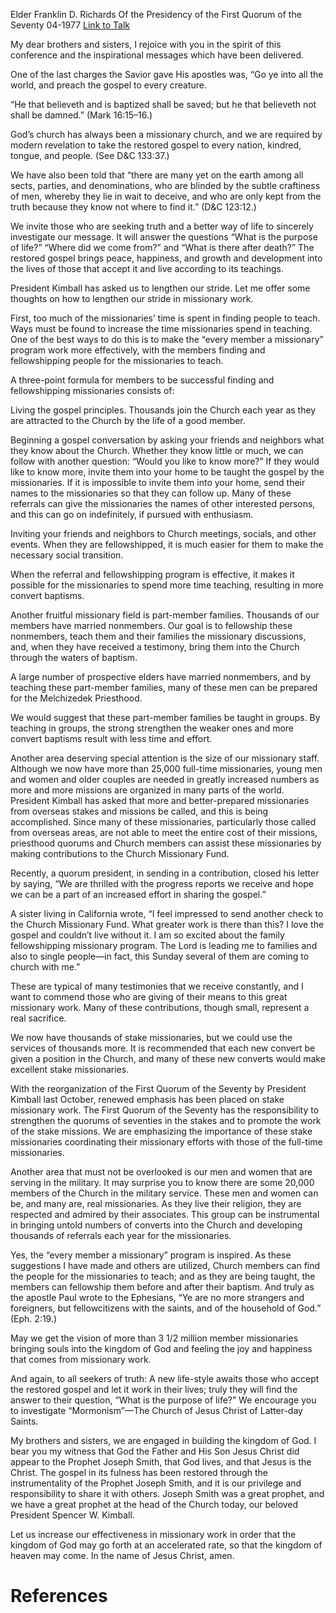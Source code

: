 Elder Franklin D. Richards
Of the Presidency of the First Quorum of the Seventy
04-1977
[Link to Talk](https://www.churchofjesuschrist.org/study/general-conference/1977/04/lengthening-your-stride-as-a-missionary?lang=eng)

My dear brothers and sisters, I rejoice with you in the spirit of this conference and the inspirational messages which have been delivered.

One of the last charges the Savior gave His apostles was, “Go ye into all the world, and preach the gospel to every creature.

“He that believeth and is baptized shall be saved; but he that believeth not shall be damned.” (Mark 16:15–16.)

God’s church has always been a missionary church, and we are required by modern revelation to take the restored gospel to every nation, kindred, tongue, and people. (See D&C 133:37.)

We have also been told that “there are many yet on the earth among all sects, parties, and denominations, who are blinded by the subtle craftiness of men, whereby they lie in wait to deceive, and who are only kept from the truth because they know not where to find it.” (D&C 123:12.)

We invite those who are seeking truth and a better way of life to sincerely investigate our message. It will answer the questions “What is the purpose of life?” “Where did we come from?” and “What is there after death?” The restored gospel brings peace, happiness, and growth and development into the lives of those that accept it and live according to its teachings.

President Kimball has asked us to lengthen our stride. Let me offer some thoughts on how to lengthen our stride in missionary work.

First, too much of the missionaries’ time is spent in finding people to teach. Ways must be found to increase the time missionaries spend in teaching. One of the best ways to do this is to make the “every member a missionary” program work more effectively, with the members finding and fellowshipping people for the missionaries to teach.

A three-point formula for members to be successful finding and fellowshipping missionaries consists of:





Living the gospel principles. Thousands join the Church each year as they are attracted to the Church by the life of a good member.





Beginning a gospel conversation by asking your friends and neighbors what they know about the Church. Whether they know little or much, we can follow with another question: “Would you like to know more?” If they would like to know more, invite them into your home to be taught the gospel by the missionaries. If it is impossible to invite them into your home, send their names to the missionaries so that they can follow up. Many of these referrals can give the missionaries the names of other interested persons, and this can go on indefinitely, if pursued with enthusiasm.





Inviting your friends and neighbors to Church meetings, socials, and other events. When they are fellowshipped, it is much easier for them to make the necessary social transition.





When the referral and fellowshipping program is effective, it makes it possible for the missionaries to spend more time teaching, resulting in more convert baptisms.

Another fruitful missionary field is part-member families. Thousands of our members have married nonmembers. Our goal is to fellowship these nonmembers, teach them and their families the missionary discussions, and, when they have received a testimony, bring them into the Church through the waters of baptism.

A large number of prospective elders have married nonmembers, and by teaching these part-member families, many of these men can be prepared for the Melchizedek Priesthood.

We would suggest that these part-member families be taught in groups. By teaching in groups, the strong strengthen the weaker ones and more convert baptisms result with less time and effort.

Another area deserving special attention is the size of our missionary staff. Although we now have more than 25,000 full-time missionaries, young men and women and older couples are needed in greatly increased numbers as more and more missions are organized in many parts of the world. President Kimball has asked that more and better-prepared missionaries from overseas stakes and missions be called, and this is being accomplished. Since many of these missionaries, particularly those called from overseas areas, are not able to meet the entire cost of their missions, priesthood quorums and Church members can assist these missionaries by making contributions to the Church Missionary Fund.

Recently, a quorum president, in sending in a contribution, closed his letter by saying, “We are thrilled with the progress reports we receive and hope we can be a part of an increased effort in sharing the gospel.”

A sister living in California wrote, “I feel impressed to send another check to the Church Missionary Fund. What greater work is there than this? I love the gospel and couldn’t live without it. I am so excited about the family fellowshipping missionary program. The Lord is leading me to families and also to single people—in fact, this Sunday several of them are coming to church with me.”

These are typical of many testimonies that we receive constantly, and I want to commend those who are giving of their means to this great missionary work. Many of these contributions, though small, represent a real sacrifice.

We now have thousands of stake missionaries, but we could use the services of thousands more. It is recommended that each new convert be given a position in the Church, and many of these new converts would make excellent stake missionaries.

With the reorganization of the First Quorum of the Seventy by President Kimball last October, renewed emphasis has been placed on stake missionary work. The First Quorum of the Seventy has the responsibility to strengthen the quorums of seventies in the stakes and to promote the work of the stake missions. We are emphasizing the importance of these stake missionaries coordinating their missionary efforts with those of the full-time missionaries.

Another area that must not be overlooked is our men and women that are serving in the military. It may surprise you to know there are some 20,000 members of the Church in the military service. These men and women can be, and many are, real missionaries. As they live their religion, they are respected and admired by their associates. This group can be instrumental in bringing untold numbers of converts into the Church and developing thousands of referrals each year for the missionaries.

Yes, the “every member a missionary” program is inspired. As these suggestions I have made and others are utilized, Church members can find the people for the missionaries to teach; and as they are being taught, the members can fellowship them before and after their baptism. And truly as the apostle Paul wrote to the Ephesians, “Ye are no more strangers and foreigners, but fellowcitizens with the saints, and of the household of God.” (Eph. 2:19.)

May we get the vision of more than 3 1/2 million member missionaries bringing souls into the kingdom of God and feeling the joy and happiness that comes from missionary work.

And again, to all seekers of truth: A new life-style awaits those who accept the restored gospel and let it work in their lives; truly they will find the answer to their question, “What is the purpose of life?” We encourage you to investigate “Mormonism”—The Church of Jesus Christ of Latter-day Saints.

My brothers and sisters, we are engaged in building the kingdom of God. I bear you my witness that God the Father and His Son Jesus Christ did appear to the Prophet Joseph Smith, that God lives, and that Jesus is the Christ. The gospel in its fulness has been restored through the instrumentality of the Prophet Joseph Smith, and it is our privilege and responsibility to share it with others. Joseph Smith was a great prophet, and we have a great prophet at the head of the Church today, our beloved President Spencer W. Kimball.

Let us increase our effectiveness in missionary work in order that the kingdom of God may go forth at an accelerated rate, so that the kingdom of heaven may come. In the name of Jesus Christ, amen.

# References

